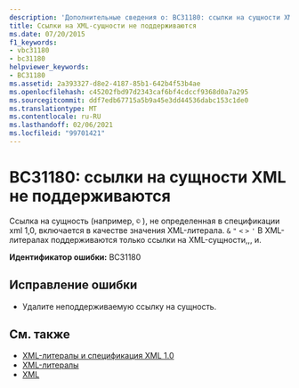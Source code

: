 ```yaml
---
description: 'Дополнительные сведения о: BC31180: ссылки на сущности XML не поддерживаются'
title: Ссылки на XML-сущности не поддерживаются
ms.date: 07/20/2015
f1_keywords:
- vbc31180
- bc31180
helpviewer_keywords:
- BC31180
ms.assetid: 2a393327-d8e2-4187-85b1-642b4f53b4ae
ms.openlocfilehash: c45202fbd97d2343caf6bf4cdccf9368d0a7a295
ms.sourcegitcommit: ddf7edb67715a5b9a45e3dd44536dabc153c1de0
ms.translationtype: MT
ms.contentlocale: ru-RU
ms.lasthandoff: 02/06/2021
ms.locfileid: "99701421"
---
```

# <a name="bc31180-xml-entity-references-are-not-supported"></a>BC31180: ссылки на сущности XML не поддерживаются

Ссылка на сущность (например, `©` ), не определенная в спецификации xml 1,0, включается в качестве значения XML-литерала. `&` `"` `<` `>` `'` В XML-литералах поддерживаются только ссылки на XML-сущности,,, и.

 **Идентификатор ошибки:** BC31180

## <a name="to-correct-this-error"></a>Исправление ошибки

- Удалите неподдерживаемую ссылку на сущность.

## <a name="see-also"></a>См. также

- [XML-литералы и спецификация XML 1.0](../../programming-guide/language-features/xml/xml-literals-and-the-xml-1-0-specification.md)
- [XML-литералы](../xml-literals/index.md)
- [XML](../../programming-guide/language-features/xml/index.md)
